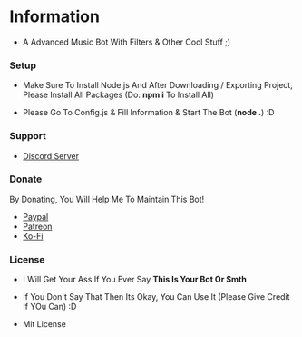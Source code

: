 # Information

- A Advanced Music Bot With Filters & Other Cool Stuff ;)

### Setup

- Make Sure To Install Node.js And After Downloading / Exporting Project, Please Install All Packages (Do: **npm i** To Install All)

- Please Go To Config.js & Fill Information & Start The Bot (**node .**) :D

### Support

- [Discord Server](https://discord.gg/umMpnqS)

### Donate

By Donating, You Will Help Me To Maintain This Bot!

- [Paypal](https://www.paypal.com/paypalme/legendemoji)
- [Patreon](https://www.patreon.com/LegendaryEmoji)
- [Ko-Fi](https://ko-fi.com/LegendaryEmoji)

### License

- I Will Get Your Ass If You Ever Say **This Is Your Bot Or Smth**

- If You Don't Say That Then Its Okay, You Can Use It (Please Give Credit If YOu Can) :D

- Mit License